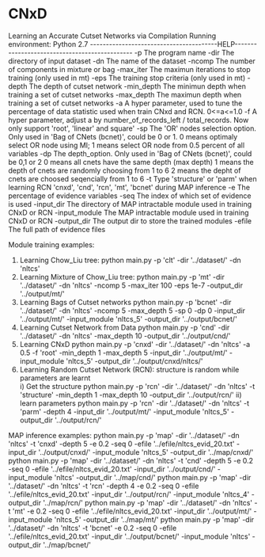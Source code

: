 # CNxD
Learning an Accurate Cutset Networks via Compilation
Running environment: Python 2.7
----------------------------------------HELP----------------------------------------------
-p                The program name
-dir              The directory of input dataset
-dn               The name of the dataset
-ncomp            The number of components in mixture or bag
-max_iter         The maximun iterations to stop training (only used in mt)
-eps              The training stop criteria (only used in mt)
-depth            The depth of cutset network
-min_depth        The minimun depth when training a set of cutset networks
-max_depth        The maximun depth when training a set of cutset networks
-a                A hyper parameter, used to tune the percentage of data statistic used 
                    when train CNxd and RCN. 0<=a<=1.0
-f                A hyper parameter, adjust a by number_of_records_left / total_records.
                    Now only support 'root', 'linear' and square'
-sp               The 'OR' nodes selection option.
                    Only used in 'Bag of CNets (bcnet)', could be 0 or 1.
                    0 means optimaly select OR node using MI; 
                    1 means select OR node from 0.5 percent of all variables
-dp               The depth_option. 
                    Only used in 'Bag of CNets (bcnet)', could be 0,1 or 2 
                    0 means all cnets have the same depth (max depth)
                    1 means the depth of cnets are randomly choosing from 1 to 6
                    2 means the depht of cnets are choosed seqencially from 1 to 6
-t                Type
                    'structure' or 'parm' when learning RCN
                    'cnxd', 'cnd', 'rcn', 'mt', 'bcnet' during MAP inference
-e                The percentage of evidence variables
-seq              The index of which set of evidence is used
-input_dir        The directory of MAP intractable module used in training CNxD or RCN
-input_module     The MAP intractable module used in training CNxD or RCN
-output_dir       The output dir to store the trained modules
-efile            The full path of evidence files
    


Module training examples:
1) Learning Chow_Liu tree:
    python main.py -p 'clt' -dir  '../dataset/'  -dn  'nltcs'
2) Learning Mixture of Chow_Liu tree:
    python main.py -p 'mt' -dir  '../dataset/'  -dn  'nltcs' -ncomp   5  -max_iter   100   -eps   1e-7 -output_dir '../output/mt/'
3) Learning Bags of Cutset networks
    python main.py -p 'bcnet'  -dir   '../dataset/'   -dn   'nltcs'  -ncomp   5 -max_depth 5  -sp   0 -dp 0 -input_dir '../output/mt/' -input_module 'nltcs_5' -output_dir '../output/bcnet/'
4) Learning Cutset Network from Data
    python main.py -p 'cnd' -dir  '../dataset/'  -dn  'nltcs'  -max_depth   10   -output_dir '../output/cnd/'
5) Learning CNxD
    python main.py -p 'cnxd'  -dir   '../dataset/'   -dn   'nltcs'  -a  0.5  -f  'root' -min_depth 1 -max_depth 5  -input_dir '../output/mt/' -input_module 'nltcs_5' -output_dir '../output/cnxd/nltcs/'
6) Learning Random Cutset Network (RCN): structure is random while parameters are learnt  
    i) Get the structure
        python main.py -p 'rcn' -dir   '../dataset/'   -dn   'nltcs'   -t 'structure' -min_depth 1 -max_depth 10 -output_dir '../output/rcn/'
    ii) learn parameters
        python main.py -p 'rcn' -dir   '../dataset/'   -dn   'nltcs'   -t 'parm' -depth 4 -input_dir '../output/mt/' -input_module 'nltcs_5' -output_dir '../output/rcn/'


MAP inference examples:
    python main.py -p 'map' -dir   '../dataset/'   -dn   'nltcs'  -t 'cnxd' -depth 5 -e 0.2 -seq 0 -efile '../efile/nltcs_evid_20.txt' -input_dir '../output/cnxd/' -input_module 'nltcs_5' -output_dir '../map/cnxd/'
    python main.py -p 'map' -dir   '../dataset/'   -dn   'nltcs'  -t 'cnd' -depth 5 -e 0.2 -seq 0 -efile '../efile/nltcs_evid_20.txt' -input_dir '../output/cnd/' -input_module 'nltcs' -output_dir '../map/cnd/'
    python main.py -p 'map' -dir   '../dataset/'   -dn   'nltcs'  -t 'rcn' -depth 4 -e 0.2 -seq 0 -efile '../efile/nltcs_evid_20.txt' -input_dir '../output/rcn/' -input_module 'nltcs_4' -output_dir '../map/rcn/'
    python main.py -p 'map' -dir   '../dataset/'   -dn   'nltcs'  -t 'mt' -e 0.2 -seq 0 -efile '../efile/nltcs_evid_20.txt' -input_dir '../output/mt/' -input_module 'nltcs_5' -output_dir '../map/mt/'
    python main.py -p 'map' -dir   '../dataset/'   -dn   'nltcs'  -t 'bcnet' -e 0.2 -seq 0 -efile '../efile/nltcs_evid_20.txt' -input_dir '../output/bcnet/' -input_module 'nltcs' -output_dir '../map/bcnet/'
